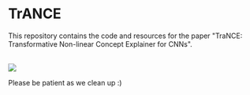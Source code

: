 # TrANCE
This repository contains the code and resources for the paper "TraNCE: Transformative Non-linear Concept Explainer for CNNs".

<br/><img src='/TrANCE/System_model.pdf.pdf'>

Please be patient as we clean up :)
